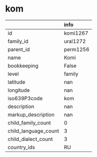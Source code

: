 # kom
|                      | info     |
|:---------------------|:---------|
| id                   | komi1267 |
| family_id            | ural1272 |
| parent_id            | perm1256 |
| name                 | Komi     |
| bookkeeping          | False    |
| level                | family   |
| latitude             | nan      |
| longitude            | nan      |
| iso639P3code         | kom      |
| description          | nan      |
| markup_description   | nan      |
| child_family_count   | 0        |
| child_language_count | 3        |
| child_dialect_count  | 3        |
| country_ids          | RU       |